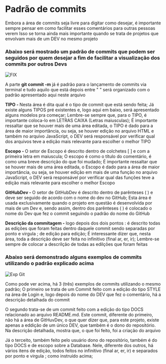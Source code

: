 # Padrão de commits

Embora a área de commits seja livre para digitar como desejar, é importante sempre pensar em como facilitar esses comentários para outras pessoas verem
Isso se torna ainda mais importante quando se trata de projetos que envolvam mais de um DEV no mesmo projeto

### Abaixo será mostrado um padrão de commits que podem ser seguidos por quem desejar a fim de facilitar a visualização dos commits por outros Devs

<img alt="FIX" src="src/images/padrão de commits/Bas Git.png"/>

A parte <strong>git commit -m</strong> já é padrão para o lançamento de commits via terminal e tudo aquilo que está depois entre " " será organizado com o padrão apresentado aqui neste arquivo

<strong>TIPO - </strong>Nesta área é dita qual é o tipo de commit que está sendo feita;
Já existe alguns TIPOS pré existentes e, logo aqui em baixo, será apresentado alguns modelos pra começar;
Lembre-se sempre que, para o TIPO, é importante coloca-lo em LETRAS CAIXA (Letras maiusculas);
É importante ressaltar que se houver mais de uma área editada, o TIPO é dado para a área de maior importância, ou seja, se houver edição no arquivo HTML e também no arquivo JavaScript, o DEV será responsável por verificar qual dos arquivos teve a edição mais relevante para escolher o melhor TIPO

<strong>Escopo - </strong>O setor de Escopo é descrito dentro de colchetes [ ] e com a primeira letra em maiuscula;
O escopo é como o título do comentário, é como uma breve descrição do que foi mudado;
É importante ressaltar que se houver mais de uma área editada, o Escopo é dado para a área de maior importância, ou seja, se houver edição em mais de uma função no arquivo JavaScript, o DEV será responsável por verificar qual das funções teve a edição mais relevante para escolher o melhor Escopo

<strong>GitHubDev - </strong>O setor de GitHubDev é descrito dentro de parênteses ( ) e deve ser seguido de acordo com o nome do dev no GitHub;
Esta área é usada exclusivamente quando o projeto em questão é desenvolvida por mais de um Dev e, sendo assim, dentro dos parênteses ( ) é colocado o nome do Dev que fez o commit seguindo o padrão do nome do GitHub

<strong>Descrição da commitagem - </strong>logo depois dos dois pontos : é descrito todas as edições que foram feitas dentro daquele commit sendo separadas por ponto e virgula ; de edição para edição;
É interessante dizer que, nesta área, toda a descrição deve ser feita no infinitivo (final ar, er, ir);
Lembre-se sempre de colocar a descrilção de todas as edilções que foram feitas

### Abaixo será demonstrado alguns exemplos de commits utilizando o padrão explicado acima

<img alt="Exp Git" src="src/images/padrão de commits/Exp Git.png"/>

Como pode ver acima, há 3 (três) exemplos de commits utilizando o mesmo padrão;
O primeiro se trata de um Commit feito com a edição do tipo STYLE na área de Login e, logo depois do nome do DEV que fez o comentário, há a descrição detalhada do commit

O segundo trata-se de um commit feito com a edição do tipo DOCS relacionado ao arquivo README.md. Este commit, diferente do primeiro, não há a área de GitHuvDev, o que quer dizer que, para este projeto, existe apenas a eddição de um único DEV, que também é o dono do repositório. Na descrição detalhada, mostra que, o que foi feito, foi a criação do arquivo

Já o terceito, também feito pelo usuário dono do repositório, também é do tipo DOCS e de escopo sobre a Database. Nele, diferente dos outros, há vários itens de edição, todos feitos no infinitivo (final ar, er, ir) e separados por ponto e virgula ; como instruído acima;